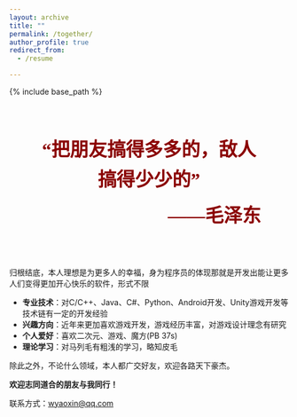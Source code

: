 ```yaml
---
layout: archive
title: ""
permalink: /together/
author_profile: true
redirect_from:
  - /resume

---
```


{% include base_path %}

<div style="
    max-width: 800px;
    margin: 40px auto;
    padding: 30px;
    text-align: center;
    position: relative;
    font-family: 'SimSun', 'STKaiti', serif;
">
    <div style="
        font-size: 2.1rem;
        line-height: 1.6;
        color: #8b0000;
        font-weight: bold;
        margin-bottom: 20px;
        padding: 0 20px;
    ">
        “把朋友搞得多多的，敌人搞得少少的”
    </div>
<div style="
    text-align: right;
    padding-right: 20px;
    margin-top: -10px;
    font-size: 2.1rem;
    color: #8b0000;
    font-weight: bold;
    font-family: 'SimSun', 'STKaiti', serif;
">
    ——毛泽东
</div>
</div>
  

归根结底，本人理想是为更多人的幸福，身为程序员的体现那就是开发出能让更多人们变得更加开心快乐的软件，形式不限

- **专业技术**：对C/C++、Java、C#、Python、Android开发、Unity游戏开发等技术链有一定的开发经验
- **兴趣方向**：近年来更加喜欢游戏开发，游戏经历丰富，对游戏设计理念有研究
- **个人爱好**：喜欢二次元、游戏、魔方(PB 37s)
- **理论学习**：对马列毛有粗浅的学习，略知皮毛

除此之外，不论什么领域，本人都广交好友，欢迎各路天下豪杰。

**欢迎志同道合的朋友与我同行！**

联系方式：<wyaoxin@qq.com>



